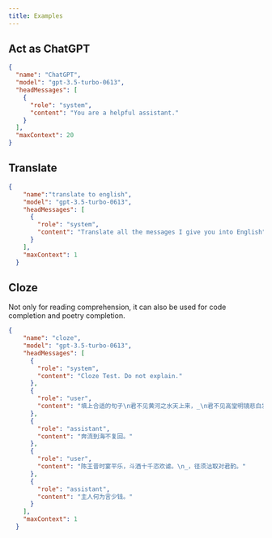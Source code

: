 ```yaml
---
title: Examples
---
```


## Act as ChatGPT
```json
{
  "name": "ChatGPT",
  "model": "gpt-3.5-turbo-0613",
  "headMessages": [
    {
      "role": "system",
      "content": "You are a helpful assistant."
    }
  ],
  "maxContext": 20
}
```

## Translate

```json
{
    "name":"translate to english",
    "model": "gpt-3.5-turbo-0613",
    "headMessages": [
      {
        "role": "system",
        "content": "Translate all the messages I give you into English"
      }
    ],
    "maxContext": 1
  }
```


## Cloze 
Not only for reading comprehension, it can also be used for code completion and poetry completion. 

```json
{
    "name": "cloze",
    "model": "gpt-3.5-turbo-0613",
    "headMessages": [
      {
        "role": "system",
        "content": "Cloze Test. Do not explain."
      },
      {
        "role": "user",
        "content": "填上合适的句子\n君不见黄河之水天上来，_\n君不见高堂明镜悲白发，\n朝如青丝暮成雪。"
      },
      {
        "role": "assistant",
        "content": "奔流到海不复回。"
      },
      {
        "role": "user",
        "content": "陈王昔时宴平乐，斗酒十千恣欢谑。\n_，径须沽取对君酌。"
      },
      {
        "role": "assistant",
        "content": "主人何为言少钱。"
      }
    ],
    "maxContext": 1
  }
```
